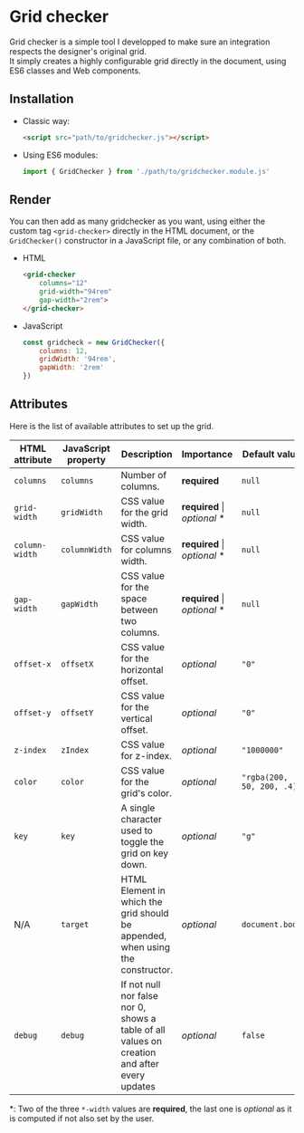 # Grid checker

Grid checker is a simple tool I developped to make sure an integration respects the designer's original grid.  
It simply creates a highly configurable grid directly in the document, using ES6 classes and Web components.


## Installation

* Classic way:
    ```html
    <script src="path/to/gridchecker.js"></script>
    ```

* Using ES6 modules:
    ```javascript
    import { GridChecker } from './path/to/gridchecker.module.js'
    ```

## Render

You can then add as many gridchecker as you want, using either the custom tag `<grid-checker>` directly in the HTML document, or the `GridChecker()` constructor in a JavaScript file, or any combination of both.

* HTML

    ```html
    <grid-checker
        columns="12"
        grid-width="94rem"
        gap-width="2rem">
    </grid-checker>
    ```

* JavaScript

    ```javascript
    const gridcheck = new GridChecker({
        columns: 12,
        gridWidth: '94rem',
        gapWidth: '2rem'
    })
    ```

## Attributes

Here is the list of available attributes to set up the grid.

| HTML attribute | JavaScript property | Description | Importance | Default value
| ---- | ---------- | ----------- | ---------- | ------------- |
| `columns` | `columns` | Number of columns. | **required** | `null` |
| `grid-width` | `gridWidth` | CSS value for the grid width. | **required** \| *optional* \* | `null` |
| `column-width` | `columnWidth` | CSS value for columns width. | **required** \| *optional* \* | `null` |
| `gap-width` | `gapWidth` | CSS value for the space between two columns. | **required** \| *optional* \* | `null` |
| `offset-x` | `offsetX` | CSS value for the horizontal offset. | *optional* | `"0"` |
| `offset-y` | `offsetY` | CSS value for the vertical offset. | *optional* | `"0"` |
| `z-index` | `zIndex` | CSS value for z-index. | *optional* | `"1000000"` |
| `color` | `color` | CSS value for the grid's color. | *optional* | `"rgba(200, 50, 200, .4)"` |
| `key` | `key` | A single character used to toggle the grid on key down. | *optional* | `"g"` |
| N/A | `target` | HTML Element in which the grid should be appended, when using the constructor. | *optional* | `document.body` |
| `debug` | `debug` | If not null nor false nor 0, shows a table of all values on creation and after every updates | *optional* | `false`

\*: Two of the three `*-width` values are **required**, the last one is *optional* as it is computed if not also set by the user.